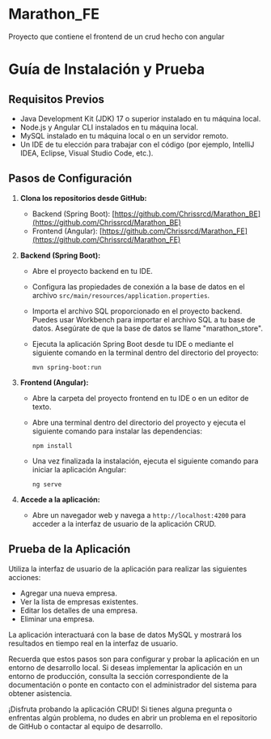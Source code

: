 # Marathon_FE
 Proyecto que contiene el frontend de un crud hecho con angular
# Guía de Instalación y Prueba

## Requisitos Previos
- Java Development Kit (JDK) 17 o superior instalado en tu máquina local.
- Node.js y Angular CLI instalados en tu máquina local.
- MySQL instalado en tu máquina local o en un servidor remoto.
- Un IDE de tu elección para trabajar con el código (por ejemplo, IntelliJ IDEA, Eclipse, Visual Studio Code, etc.).

## Pasos de Configuración

1. **Clona los repositorios desde GitHub:**

   - Backend (Spring Boot): [https://github.com/Chrissrcd/Marathon_BE](https://github.com/Chrissrcd/Marathon_BE)
   - Frontend (Angular): [https://github.com/Chrissrcd/Marathon_FE](https://github.com/Chrissrcd/Marathon_FE)

2. **Backend (Spring Boot):**

   - Abre el proyecto backend en tu IDE.
   - Configura las propiedades de conexión a la base de datos en el archivo `src/main/resources/application.properties`.
   - Importa el archivo SQL proporcionado en el proyecto backend. Puedes usar Workbench para importar el archivo SQL a tu base de datos. Asegúrate de que la base de datos se llame "marathon_store".
   - Ejecuta la aplicación Spring Boot desde tu IDE o mediante el siguiente comando en la terminal dentro del directorio del proyecto:

     ```
     mvn spring-boot:run
     ```

3. **Frontend (Angular):**

   - Abre la carpeta del proyecto frontend en tu IDE o en un editor de texto.
   - Abre una terminal dentro del directorio del proyecto y ejecuta el siguiente comando para instalar las dependencias:

     ```
     npm install
     ```

   - Una vez finalizada la instalación, ejecuta el siguiente comando para iniciar la aplicación Angular:

     ```
     ng serve
     ```

4. **Accede a la aplicación:**

   - Abre un navegador web y navega a `http://localhost:4200` para acceder a la interfaz de usuario de la aplicación CRUD.

## Prueba de la Aplicación

Utiliza la interfaz de usuario de la aplicación para realizar las siguientes acciones:

- Agregar una nueva empresa.
- Ver la lista de empresas existentes.
- Editar los detalles de una empresa.
- Eliminar una empresa.

La aplicación interactuará con la base de datos MySQL y mostrará los resultados en tiempo real en la interfaz de usuario.

Recuerda que estos pasos son para configurar y probar la aplicación en un entorno de desarrollo local. Si deseas implementar la aplicación en un entorno de producción, consulta la sección correspondiente de la documentación o ponte en contacto con el administrador del sistema para obtener asistencia.

¡Disfruta probando la aplicación CRUD! Si tienes alguna pregunta o enfrentas algún problema, no dudes en abrir un problema en el repositorio de GitHub o contactar al equipo de desarrollo.

